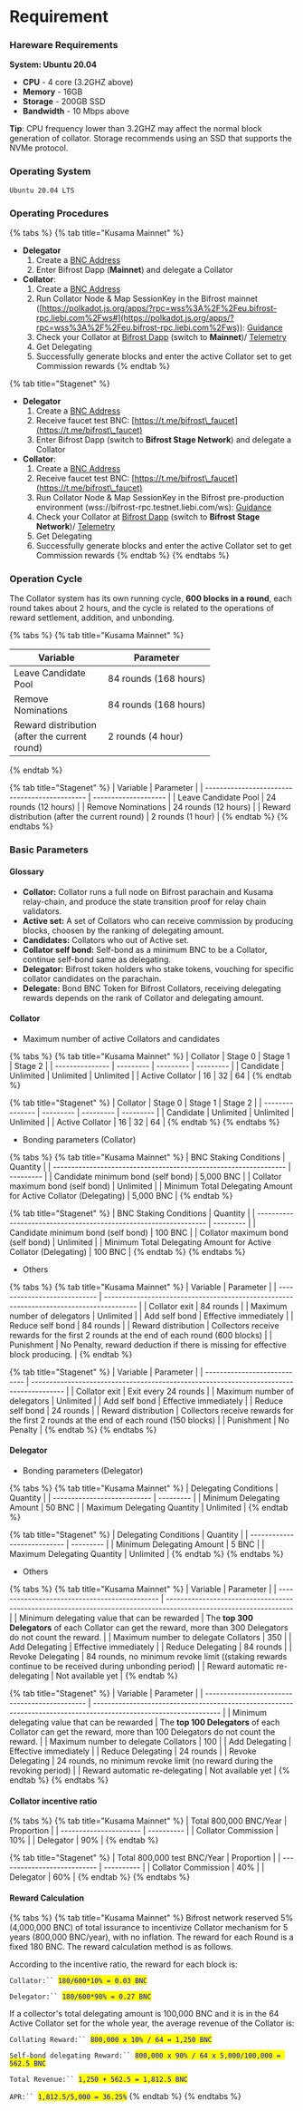 # Requirement

### Hareware Requirements

**System: Ubuntu 20.04**

* **CPU** - 4 core (3.2GHZ above)
* **Memory** - 16GB
* **Storage** - 200GB SSD
* **Bandwidth** - 10 Mbps above

**Tip**: CPU frequency lower than 3.2GHZ may affect the normal block generation of collator. Storage recommends using an SSD that supports the NVMe protocol.

### Operating System

`Ubuntu 20.04 LTS`

### Operating Procedures

{% tabs %}
{% tab title="Kusama Mainnet" %}
* **Delegator**
  1. Create a [BNC Address](https://wiki.bifrost.finance/learn/guides/polkadot.js/creat-bifrost-address)
  2. Enter Bifrost Dapp (**Mainnet**) and delegate a Collator
* **Collator**:
  1. Create a [BNC Address](https://wiki.bifrost.finance/learn/guides/polkadot.js/creat-bifrost-address)
  2. Run Collator Node & Map SessionKey in the Bifrost mainnet ([https://polkadot.js.org/apps/?rpc=wss%3A%2F%2Feu.bifrost-rpc.liebi.com%2Fws#](https://polkadot.js.org/apps/?rpc=wss%3A%2F%2Feu.bifrost-rpc.liebi.com%2Fws)): [Guidance](https://wiki.bifrost.finance/node/run-a-collator-node)
  3. Check your Collator at [Bifrost Dapp](https://bifrost.app/collator) (switch to **Mainnet**)/ [Telemetry](https://telemetry.polkadot.io/#list/0x9f28c6a68e0fc9646eff64935684f6eeeece527e37bbe1f213d22caa1d9d6bed)
  4. Get Delegating
  5. Successfully generate blocks and enter the active Collator set to get Commission rewards
{% endtab %}

{% tab title="Stagenet" %}
* **Delegator**
  1. Create a [BNC Address](https://wiki.bifrost.finance/start/create)
  2. Receive faucet test BNC: [https://t.me/bifrost\_faucet](https://t.me/bifrost\_faucet)
  3. Enter Bifrost Dapp (switch to **Bifrost Stage Network**) and delegate a Collator
* **Collator**:
  1. Create a [BNC Address](https://wiki.bifrost.finance/start/create)
  2. Receive faucet test BNC: [https://t.me/bifrost\_faucet](https://t.me/bifrost\_faucet)
  3. Run Collator Node & Map SessionKey in the Bifrost pre-production environment (wss://bifrost-rpc.testnet.liebi.com/ws): [Guidance](https://wiki.bifrost.finance/node/run-a-collator-node)
  4. Check your Collator at [Bifrost Dapp](https://bifrost.app/collator) (switch to **Bifrost Stage Network**)/ [Telemetry](https://telemetry.polkadot.io/#list/0x9f28c6a68e0fc9646eff64935684f6eeeece527e37bbe1f213d22caa1d9d6bed)
  5. Get Delegating
  6. Successfully generate blocks and enter the active Collator set to get Commission rewards
{% endtab %}
{% endtabs %}

### Operation Cycle

The Collator system has its own running cycle, **600 blocks in a round**, each round takes about 2 hours, and the cycle is related to the operations of reward settlement, addition, and unbonding.

{% tabs %}
{% tab title="Kusama Mainnet" %}
<table><thead><tr><th width="150">Variable</th><th>Parameter</th></tr></thead><tbody><tr><td>Leave Candidate Pool</td><td>84 rounds (168 hours)</td></tr><tr><td>Remove Nominations</td><td>84 rounds (168 hours)</td></tr><tr><td>Reward distribution (after the current round)</td><td>2 rounds (4 hour)</td></tr></tbody></table>
{% endtab %}

{% tab title="Stagenet" %}
| Variable                                      | Parameter            |
| --------------------------------------------- | -------------------- |
| Leave Candidate Pool                          | 24 rounds (12 hours) |
| Remove Nominations                            | 24 rounds (12 hours) |
| Reward distribution (after the current round) | 2 rounds (1 hour)    |
{% endtab %}
{% endtabs %}

### Basic Parameters

#### Glossary

* **Collator:** Collator runs a full node on Bifrost parachain and Kusama relay-chain, and produce the state transition proof for relay chain validators.
* **Active set:** A set of Collators who can receive commission by producing blocks, choosen by the ranking of delegating amount.
* **Candidates:** Collators who out of Active set.
* **Collator self bond:** Self-bond as a minimum BNC to be a Collator, continue self-bond same as delegating.
* **Delegator:** Bifrost token holders who stake tokens, vouching for specific collator candidates on the parachain.
* **Delegate:** Bond BNC Token for Bifrost Collators, receiving delegating rewards depends on the rank of Collator and delegating amount.

#### Collator

* Maximum number of active Collators and candidates

{% tabs %}
{% tab title="Kusama Mainnet" %}
| Collator        | Stage 0   | Stage 1   | Stage 2   |
| --------------- | --------- | --------- | --------- |
| Candidate       | Unlimited | Unlimited | Unlimited |
| Active Collator | 16        | 32        | 64        |
{% endtab %}

{% tab title="Stagenet" %}
| Collator        | Stage 0   | Stage 1   | Stage 2   |
| --------------- | --------- | --------- | --------- |
| Candidate       | Unlimited | Unlimited | Unlimited |
| Active Collator | 16        | 32        | 64        |
{% endtab %}
{% endtabs %}

* Bonding parameters (Collator)

{% tabs %}
{% tab title="Kusama Mainnet" %}
| BNC Staking Conditions                                           | Quantity  |
| ---------------------------------------------------------------- | --------- |
| Candidate minimum bond (self bond)                               | 5,000 BNC |
| Collator maximum bond (self bond)                                | Unlimited |
| Minimum Total Delegating Amount for Active Collator (Delegating) | 5,000 BNC |
{% endtab %}

{% tab title="Stagenet" %}
| BNC Staking Conditions                                           | Quantity  |
| ---------------------------------------------------------------- | --------- |
| Candidate minimum bond (self bond)                               | 100 BNC   |
| Collator maximum bond (self bond)                                | Unlimited |
| Minimum Total Delegating Amount for Active Collator (Delegating) | 100 BNC   |
{% endtab %}
{% endtabs %}

* Others

{% tabs %}
{% tab title="Kusama Mainnet" %}
| Variable                     | Parameter                                                                               |
| ---------------------------- | --------------------------------------------------------------------------------------- |
| Collator exit                | 84 rounds                                                                               |
| Maximum number of delegators | Unlimited                                                                               |
| Add self bond                | Effective immediately                                                                   |
| Reduce self bond             | 84 rounds                                                                               |
| Reward distribution          | Collectors receive rewards for the first 2 rounds at the end of each round (600 blocks) |
| Punishment                   | No Penalty, reward deduction if there is missing for effective block producing.         |
{% endtab %}

{% tab title="Stagenet" %}
| Variable                     | Parameter                                                                               |
| ---------------------------- | --------------------------------------------------------------------------------------- |
| Collator exit                | Exit every 24 rounds                                                                    |
| Maximum number of delegators | Unlimited                                                                               |
| Add self bond                | Effective immediately                                                                   |
| Reduce self bond             | 24 rounds                                                                               |
| Reward distribution          | Collectors receive rewards for the first 2 rounds at the end of each round (150 blocks) |
| Punishment                   | No Penalty                                                                              |
{% endtab %}
{% endtabs %}

#### Delegator

* Bonding parameters (Delegator)

{% tabs %}
{% tab title="Kusama Mainnet" %}
| Delegating Conditions       | Quantity  |
| --------------------------- | --------- |
| Minimum Delegating Amount   | 50 BNC    |
| Maximum Delegating Quantity | Unlimited |
{% endtab %}

{% tab title="Stagenet" %}
| Delegating Conditions       | Quantity  |
| --------------------------- | --------- |
| Minimum Delegating Amount   | 5 BNC     |
| Maximum Delegating Quantity | Unlimited |
{% endtab %}
{% endtabs %}

* Others

{% tabs %}
{% tab title="Kusama Mainnet" %}
| Variable                                      | Parameter                                                                                                         |
| --------------------------------------------- | ----------------------------------------------------------------------------------------------------------------- |
| Minimum delegating value that can be rewarded | The **top 300 Delegators** of each Collator can get the reward, more than 300 Delegators do not count the reward. |
| Maximum number to delegate Collators          | 350                                                                                                               |
| Add Delegating                                | Effective immediately                                                                                             |
| Reduce Delegating                             | 84 rounds                                                                                                         |
| Revoke Delegating                             | 84 rounds, no minimum revoke limit ((staking rewards continue to be received during unbonding period)             |
| Reward automatic re-delegating                | Not available yet                                                                                                 |
{% endtab %}

{% tab title="Stagenet" %}
| Variable                                      | Parameter                                                                                                         |
| --------------------------------------------- | ----------------------------------------------------------------------------------------------------------------- |
| Minimum delegating value that can be rewarded | The **top 100 Delegators** of each Collator can get the reward, more than 100 Delegators do not count the reward. |
| Maximum number to delegate Collators          | 100                                                                                                               |
| Add Delegating                                | Effective immediately                                                                                             |
| Reduce Delegating                             | 24 rounds                                                                                                         |
| Revoke Delegating                             | 24 rounds, no minimum revoke limit (no reward during the revoking period)                                         |
| Reward automatic re-delegating                | Not available yet                                                                                                 |
{% endtab %}
{% endtabs %}

#### Collator incentive ratio

{% tabs %}
{% tab title="Kusama Mainnet" %}
| Total 800,000 BNC/Year | Proportion |
| ---------------------- | ---------- |
| Collator Commission    | 10%        |
| Delegator              | 90%        |
{% endtab %}

{% tab title="Stagenet" %}
| Total 800,000 test BNC/Year | Proportion |
| --------------------------- | ---------- |
| Collator Commission         | 40%        |
| Delegator                   | 60%        |
{% endtab %}
{% endtabs %}

#### Reward Calculation

{% tabs %}
{% tab title="Kusama Mainnet" %}
Bifrost network reserved 5% (4,000,000 BNC) of total issurance to incentivize Collator mechanism for 5 years (800,000 BNC/year), with no inflation. The reward for each Round is a fixed 180 BNC. The reward calculation method is as follows.

According to the incentive ratio, the reward for each block is:

`Collator:`` `<mark style="color:blue;">`180/600*10% = 0.03 BNC`</mark>

`Delegator:`` `<mark style="color:blue;">`180/600*90% = 0.27 BNC`</mark>

If a collector's total delegating amount is 100,000 BNC and it is in the 64 Active Collator set for the whole year, the average revenue of the Collator is:

`Collating Reward:`` `<mark style="color:blue;">`800,000 x 10% / 64 = 1,250 BNC`</mark>

`Self-bond delegating Reward:`` `<mark style="color:blue;">`800,000 x 90% / 64 x 5,000/100,000 = 562.5 BNC`</mark>

`Total Revenue:`` `<mark style="color:blue;">`1,250 + 562.5 = 1,812.5 BNC`</mark>

`APR:`` `<mark style="color:blue;">`1,812.5/5,000 = 36.25%`</mark>
{% endtab %}
{% endtabs %}
